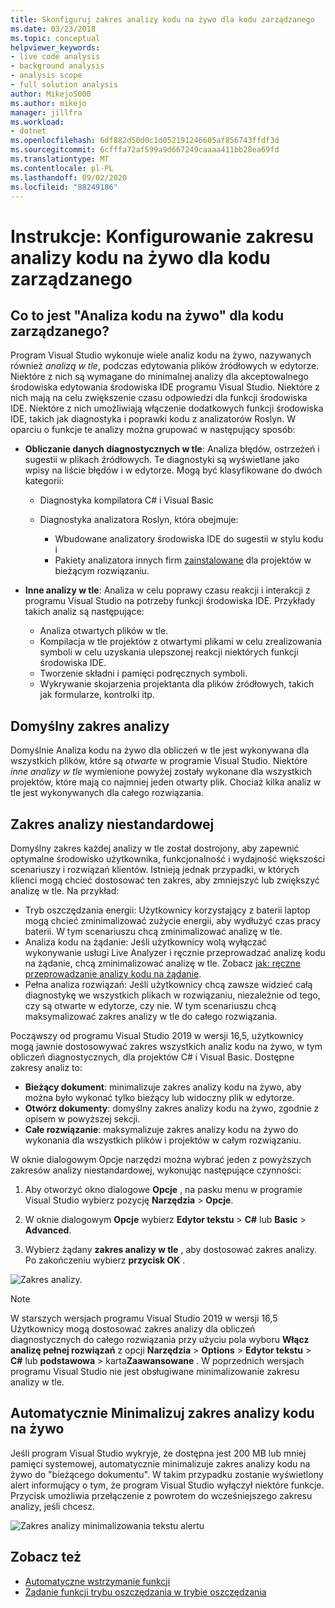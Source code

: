 ```yaml
---
title: Skonfiguruj zakres analizy kodu na żywo dla kodu zarządzanego
ms.date: 03/23/2018
ms.topic: conceptual
helpviewer_keywords:
- live code analysis
- background analysis
- analysis scope
- full solution analysis
author: Mikejo5000
ms.author: mikejo
manager: jillfra
ms.workload:
- dotnet
ms.openlocfilehash: 6df882d50d0c1d052191246605af856743ffdf3d
ms.sourcegitcommit: 6cfffa72af599a9d667249caaaa411bb28ea69fd
ms.translationtype: MT
ms.contentlocale: pl-PL
ms.lasthandoff: 09/02/2020
ms.locfileid: "88249186"
---
```

# <a name="how-to-configure-live-code-analysis-scope-for-managed-code"></a>Instrukcje: Konfigurowanie zakresu analizy kodu na żywo dla kodu zarządzanego

## <a name="what-is-live-code-analysis-for-managed-code"></a>Co to jest "Analiza kodu na żywo" dla kodu zarządzanego?
Program Visual Studio wykonuje wiele analiz kodu na żywo, nazywanych również *analizą w tle*, podczas edytowania plików źródłowych w edytorze. Niektóre z nich są wymagane do minimalnej analizy dla akceptowalnego środowiska edytowania środowiska IDE programu Visual Studio. Niektóre z nich mają na celu zwiększenie czasu odpowiedzi dla funkcji środowiska IDE. Niektóre z nich umożliwiają włączenie dodatkowych funkcji środowiska IDE, takich jak diagnostyka i poprawki kodu z analizatorów Roslyn. W oparciu o funkcje te analizy można grupować w następujący sposób:

- **Obliczanie danych diagnostycznych w tle**: Analiza błędów, ostrzeżeń i sugestii w plikach źródłowych. Te diagnostyki są wyświetlane jako wpisy na liście błędów i w edytorze. Mogą być klasyfikowane do dwóch kategorii:
  - Diagnostyka kompilatora C# i Visual Basic
  - Diagnostyka analizatora Roslyn, która obejmuje:

    - Wbudowane analizatory środowiska IDE do sugestii w stylu kodu i
    - Pakiety analizatora innych firm [zainstalowane](./install-roslyn-analyzers.md) dla projektów w bieżącym rozwiązaniu.

- **Inne analizy w tle**: Analiza w celu poprawy czasu reakcji i interakcji z programu Visual Studio na potrzeby funkcji środowiska IDE. Przykłady takich analiz są następujące:
  - Analiza otwartych plików w tle.
  - Kompilacja w tle projektów z otwartymi plikami w celu zrealizowania symboli w celu uzyskania ulepszonej reakcji niektórych funkcji środowiska IDE.
  - Tworzenie składni i pamięci podręcznych symboli.
  - Wykrywanie skojarzenia projektanta dla plików źródłowych, takich jak formularze, kontrolki itp.

## <a name="default-analysis-scope"></a>Domyślny zakres analizy

Domyślnie Analiza kodu na żywo dla obliczeń w tle jest wykonywana dla wszystkich plików, które są _otwarte_ w programie Visual Studio. Niektóre _inne analizy w tle_ wymienione powyżej zostały wykonane dla wszystkich projektów, które mają co najmniej jeden otwarty plik. Chociaż kilka analiz w tle jest wykonywanych dla całego rozwiązania.

## <a name="custom-analysis-scope"></a>Zakres analizy niestandardowej

Domyślny zakres każdej analizy w tle został dostrojony, aby zapewnić optymalne środowisko użytkownika, funkcjonalność i wydajność większości scenariuszy i rozwiązań klientów. Istnieją jednak przypadki, w których klienci mogą chcieć dostosować ten zakres, aby zmniejszyć lub zwiększyć analizę w tle. Na przykład:

- Tryb oszczędzania energii: Użytkownicy korzystający z baterii laptop mogą chcieć zminimalizować zużycie energii, aby wydłużyć czas pracy baterii. W tym scenariuszu chcą zminimalizować analizę w tle.
- Analiza kodu na żądanie: Jeśli użytkownicy wolą wyłączać wykonywanie usługi Live Analyzer i ręcznie przeprowadzać analizę kodu na żądanie, chcą zminimalizować analizę w tle. Zobacz [jak: ręczne przeprowadzanie analizy kodu na żądanie](./how-to-run-code-analysis-manually-for-managed-code.md).
- Pełna analiza rozwiązań: Jeśli użytkownicy chcą zawsze widzieć całą diagnostykę we wszystkich plikach w rozwiązaniu, niezależnie od tego, czy są otwarte w edytorze, czy nie. W tym scenariuszu chcą maksymalizować zakres analizy w tle do całego rozwiązania.

Począwszy od programu Visual Studio 2019 w wersji 16,5, użytkownicy mogą jawnie dostosowywać zakres wszystkich analiz kodu na żywo, w tym obliczeń diagnostycznych, dla projektów C# i Visual Basic. Dostępne zakresy analiz to:

- **Bieżący dokument**: minimalizuje zakres analizy kodu na żywo, aby można było wykonać tylko bieżący lub widoczny plik w edytorze.
- **Otwórz dokumenty**: domyślny zakres analizy kodu na żywo, zgodnie z opisem w powyższej sekcji.
- **Całe rozwiązanie**: maksymalizuje zakres analizy kodu na żywo do wykonania dla wszystkich plików i projektów w całym rozwiązaniu.

W oknie dialogowym Opcje narzędzi można wybrać jeden z powyższych zakresów analizy niestandardowej, wykonując następujące czynności:

1. Aby otworzyć okno dialogowe **Opcje** , na pasku menu w programie Visual Studio wybierz pozycję **Narzędzia**  >  **Opcje**.

2. W oknie dialogowym **Opcje** wybierz **Edytor tekstu**  >  **C#** lub **Basic**  >  **Advanced**.

3. Wybierz żądany **zakres analizy w tle** , aby dostosować zakres analizy. Po zakończeniu wybierz **przycisk OK** .

![Zakres analizy.](./media/background-analysis-scope.png)

> [!NOTE]
> W starszych wersjach programu Visual Studio 2019 w wersji 16,5 Użytkownicy mogą dostosować zakres analizy dla obliczeń diagnostycznych do całego rozwiązania przy użyciu pola wyboru **Włącz analizę pełnej rozwiązań** z opcji **Narzędzia**  >  **Options**  >  **Edytor tekstu**  >  **C#** lub **podstawowa**  >  karta**Zaawansowane** . W poprzednich wersjach programu Visual Studio nie jest obsługiwane minimalizowanie zakresu analizy w tle.

## <a name="automatically-minimize-live-code-analysis-scope"></a>Automatycznie Minimalizuj zakres analizy kodu na żywo

Jeśli program Visual Studio wykryje, że dostępna jest 200 MB lub mniej pamięci systemowej, automatycznie minimalizuje zakres analizy kodu na żywo do "bieżącego dokumentu". W takim przypadku zostanie wyświetlony alert informujący o tym, że program Visual Studio wyłączył niektóre funkcje. Przycisk umożliwia przełączenie z powrotem do wcześniejszego zakresu analizy, jeśli chcesz.

![Zakres analizy minimalizowania tekstu alertu](./media/fsa_alert.png)

## <a name="see-also"></a>Zobacz też

- [Automatyczne wstrzymanie funkcji](./automatic-feature-suspension.md)
- [Żądanie funkcji trybu oszczędzania w trybie oszczędzania](https://github.com/dotnet/roslyn/issues/38429)
